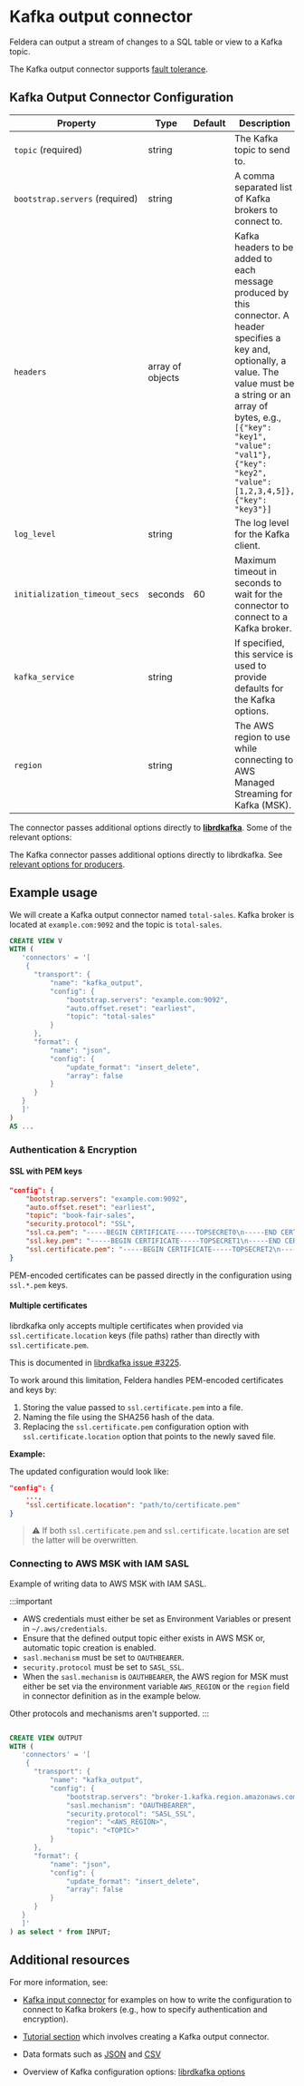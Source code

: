 # Kafka output connector

Feldera can output a stream of changes to a SQL table or view to a Kafka topic.

The Kafka output connector supports [fault tolerance](/pipelines/fault-tolerance).

## Kafka Output Connector Configuration

| Property                       | Type             | Default | Description |
|--------------------------------|------------------|---------|-------------|
| `topic` (required)             | string           |         | The Kafka topic to send to. |
| `bootstrap.servers` (required) | string           |         | A comma separated list of Kafka brokers to connect to. |
| `headers`                      | array of objects |         | Kafka headers to be added to each message produced by this connector. A header specifies a key and, optionally, a value. The value must be a string or an array of bytes, e.g., `[{"key": "key1", "value": "val1"}, {"key": "key2", "value": [1,2,3,4,5]}, {"key": "key3"}]`|
| `log_level`                    | string           |         | The log level for the Kafka client. |
| `initialization_timeout_secs`  | seconds          | 60      | Maximum timeout in seconds to wait for the connector to connect to a Kafka broker. |
| `kafka_service`                | string           |         | If specified, this service is used to provide defaults for the Kafka options. |
| `region`                       | string           |         | The AWS region to use while connecting to AWS Managed Streaming for Kafka (MSK). |

The connector passes additional options directly to [**librdkafka**](https://github.com/confluentinc/librdkafka/blob/master/CONFIGURATION.md).  Some of the relevant options:

The Kafka connector passes additional options directly to librdkafka.
See [relevant options for producers](https://github.com/confluentinc/librdkafka/blob/master/CONFIGURATION.md).

## Example usage

We will create a Kafka output connector named `total-sales`.
Kafka broker is located at `example.com:9092` and the topic is `total-sales`.

```sql
CREATE VIEW V
WITH (
   'connectors' = '[
    {
      "transport": {
          "name": "kafka_output",
          "config": {
              "bootstrap.servers": "example.com:9092",
              "auto.offset.reset": "earliest",
              "topic": "total-sales"
          }
      },
      "format": {
          "name": "json",
          "config": {
              "update_format": "insert_delete",
              "array": false
          }
      }
   }
   ]'
)
AS ...
```

### Authentication & Encryption

#### SSL with PEM keys

```json
"config": {
    "bootstrap.servers": "example.com:9092",
    "auto.offset.reset": "earliest",
    "topic": "book-fair-sales",
    "security.protocol": "SSL",
    "ssl.ca.pem": "-----BEGIN CERTIFICATE-----TOPSECRET0\n-----END CERTIFICATE-----\n",
    "ssl.key.pem": "-----BEGIN CERTIFICATE-----TOPSECRET1\n-----END CERTIFICATE-----\n",
    "ssl.certificate.pem": "-----BEGIN CERTIFICATE-----TOPSECRET2\n-----END CERTIFICATE-----\n",
}
```

PEM-encoded certificates can be passed directly in the configuration using
`ssl.*.pem` keys.

#### Multiple certificates

librdkafka only accepts multiple certificates when provided via
`ssl.certificate.location` keys (file paths) rather than directly
with `ssl.certificate.pem`.

This is documented in
[librdkafka issue #3225](https://github.com/confluentinc/librdkafka/issues/3225).

To work around this limitation, Feldera handles PEM-encoded certificates and
keys by:

1. Storing the value passed to `ssl.certificate.pem` into a file.
2. Naming the file using the SHA256 hash of the data.
3. Replacing the `ssl.certificate.pem` configuration option with
   `ssl.certificate.location` option that points to the newly saved file.

**Example:**

The updated configuration would look like:

```json
"config": {
    ...,
    "ssl.certificate.location": "path/to/certificate.pem"
}
```

> :warning: If both `ssl.certificate.pem` and `ssl.certificate.location` are set
the latter will be overwritten.

### Connecting to AWS MSK with IAM SASL

Example of writing data to AWS MSK with IAM SASL.

:::important
- AWS credentials must either be set as Environment Variables or present in `~/.aws/credentials`.
- Ensure that the defined output topic either exists in AWS MSK or, automatic topic creation is enabled.
- `sasl.mechanism` must be set to `OAUTHBEARER`.
- `security.protocol` must be set to `SASL_SSL`.
- When the `sasl.mechanism` is `OAUTHBEARER`, the AWS region for MSK must either be set via the environment
  variable `AWS_REGION` or the `region` field in connector definition as in the example below.

Other protocols and mechanisms aren't supported.
:::

```sql

CREATE VIEW OUTPUT
WITH (
   'connectors' = '[
    {
      "transport": {
          "name": "kafka_output",
          "config": {
              "bootstrap.servers": "broker-1.kafka.region.amazonaws.com:9098,broker-2.kafka.region.amazonaws.com:9098",
              "sasl.mechanism": "OAUTHBEARER",
              "security.protocol": "SASL_SSL",
              "region": "<AWS_REGION>",
              "topic": "<TOPIC>"
          }
      },
      "format": {
          "name": "json",
          "config": {
              "update_format": "insert_delete",
              "array": false
          }
      }
   }
   ]'
) as select * from INPUT;
```

## Additional resources

For more information, see:

* [Kafka input connector](/connectors/sources/kafka#how-to-write-connector-config)
  for examples on how to write the configuration to connect to Kafka brokers (e.g., how to
  specify authentication and encryption).

* [Tutorial section](/tutorials/basics/part3#step-2-configure-kafkaredpanda-connectors) which involves
  creating a Kafka output connector.

* Data formats such as [JSON](/formats/json) and
  [CSV](/formats/csv)

* Overview of Kafka configuration options:
  [librdkafka options](https://github.com/confluentinc/librdkafka/blob/master/CONFIGURATION.md)

